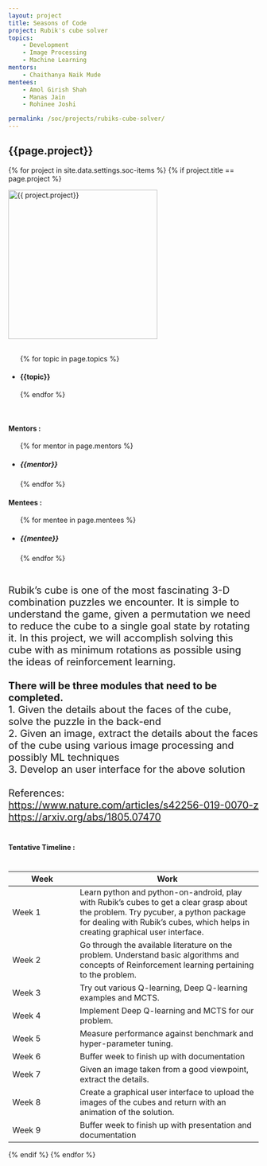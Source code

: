 ```yaml
---
layout: project
title: Seasons of Code
project: Rubik's cube solver
topics:
    - Development
    - Image Processing
    - Machine Learning
mentors:
    - Chaithanya Naik Mude    
mentees:
    - Amol Girish Shah
    - Manas Jain
    - Rohinee Joshi

permalink: /soc/projects/rubiks-cube-solver/
---
```


<h2 class="display1 m-3 p-3 text-center">{{page.project}}</h2>

{% for project in site.data.settings.soc-items %}
{% if project.title == page.project %}
<div>
    <img src="{{ site.baseurl }}/{{ project.image }}"  width = "300" height="300" alt="{{ project.project}}" class="border rounded img-soc">
</div>
<div>
    <br>
    <ul>
        {% for topic in page.topics %}
        <li><h4 class="text-primary text-center">{{topic}}</h4></li>
        {% endfor %}
    </ul>
    <br>
    <h4 class="display3  ">Mentors :</h4> 
    <ul>
        {% for mentor in page.mentors %}
        <li><h5 class=" ">{{mentor}}</h5></li>
        {% endfor %}
    </ul>
    <h4 class="display3  ">Mentees :</h4> 
    <ul>
        {% for mentee in page.mentees %}
        <li><h5 class="">{{mentee}}</h5></li>
        {% endfor %}
    </ul>
</div>
<div>
    <p class="display3" style = "font-size:20px;" >
        <br>
        Rubik’s cube is one of the most fascinating 3-D combination puzzles we encounter. It is simple to understand the game, given a permutation we need to reduce the cube to a single goal state by rotating it. In this project, we will accomplish solving this cube with as minimum rotations as possible using the ideas of reinforcement learning.
        <br><br>
        <b>There will be three modules that need to be completed.</b>
        <br>
        1. Given the details about the faces of the cube, solve the puzzle in the back-end
        <br>
        2. Given an image, extract the details about the faces of the cube using various image processing and possibly ML techniques
        <br>
        3. Develop an user interface for the above solution
        <br><br>
        References:
        <br>
        <a href="https://www.nature.com/articles/s42256-019-0070-z">https://www.nature.com/articles/s42256-019-0070-z</a>
        <br>
        <a href="https://arxiv.org/abs/1805.07470">https://arxiv.org/abs/1805.07470</a>
    </p>
</div>
<div>
    <h4 class="display3" style="margin:40px 0px 40px 0px;">Tentative Timeline :</h4>
    <table class="table table-striped">
    <thead>
        <tr>
        <th>Week</th>
        <th>Work</th>
        </tr>
    </thead>
    <tbody>
        <tr>
        <td style='width: 120px'>Week 1</td>
      <td>Learn python and python-on-android, play with Rubik’s cubes to get a clear grasp about the problem. Try pycuber, a python package for dealing with Rubik’s cubes, which helps in creating graphical user interface.</td>
    </tr>
    <tr>
      <td>Week 2</td>
      <td>Go through the available literature on the problem. Understand basic algorithms and concepts of Reinforcement learning pertaining to the problem.</td>
    </tr>
    <tr>
      <td>Week 3</td>
      <td>Try out various Q-learning, Deep Q-learning examples and MCTS.</td>
    </tr>
    <tr>
      <td>Week 4</td>
      <td>Implement Deep Q-learning and MCTS for our problem.</td>
    </tr>
    <tr>
      <td>Week 5</td>
      <td>Measure performance against benchmark and hyper-parameter tuning.</td>
    </tr>
    <tr>
      <td>Week 6</td>
      <td>Buffer week to finish up with documentation</td>
    </tr>
    <tr>
      <td>Week 7</td>
      <td>Given an image taken from a good viewpoint, extract the details.</td>
    </tr>
    <tr>
      <td>Week 8</td>
      <td>Create a graphical user interface to upload the images of the cubes and return with an animation of the solution.</td>
    </tr>
    <tr>
      <td>Week 9</td>
      <td>Buffer week to finish up with presentation and documentation</td>
    </tr>
    </tbody>
    </table>
</div>
{% endif %}
{% endfor %}

